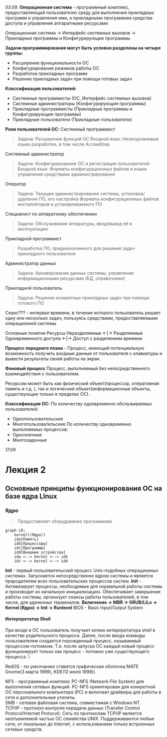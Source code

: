 _03.09._
__Операционная система__ - программный комплекс, предоставляющий пользователю среду для выполнения прикладных программ и управления ими, а прикладными программам средства доступа и управления аппаратными ресурсами

Операционная система -> Интерфейс системных вызовов -> Прикладные программы и Конфигурирующие программы

__Задачи программирования могут быть условно разделены на четыре группы:__
- Расширение функциональности ОС
- Конфигурирование режимов работы ОС 
- Разработка прикладных программ
- Решение прикладных задач при помощи готовых задач

__Классификация пользователей:__
- Системные программисты (ОС, Интерфейс системных вызовов)
- Системные администраторы (Конфигурирующие программы)
- Прикладные программисты (Прикладные программы и Конфигурирующие программы)
- Прикладные пользователи (Прикладные пользователи)

__Роли пользователей ОС:__
Системный программист
> Задача: Расширение функций ОС
> Входной язык: Низкоуровневые языки разработки, в том числе Ассемблер 
 
Системный администратор
> Задача: Конфигурирование ОС и регистрация пользователей
> Входной язык: Форматы конфигурационных файлов и языки управления средствами администрирования

Оператор
> Задача: Текущее администрирование системы, установка/удаление ПО, его настройка
> Форматы конфигурационных файлов инсталляторов и устанавливаемого ПО 

Специалист по аппаратному обеспечению
> Задача: Обслуживание аппаратуры, ввод/вывод её в эксплуатацию
> 

Прикладной программист
> Разработка ПО, предназначенного для решения задач прикладного пользователя

Администратор данных
 > Задача: Архивирование данных системы, управление информационными ресурсами (БД, справочники)
 
 Прикладной пользователь
 > Задача: Решение конкретных прикладных задач при помощи готового ПО


Сеанс??? - интервал времени, в течение которого пользователь решает одну или несколько задач, пользуясь средствами, предоставляемыми операционной системы

Основные понятия
			  Ресурсы
Неразделяемые <-|->         Разделяемые
	Одновременного доступа <-|-> Доступ с разделением времени
	


__Процесс переднего плана__ - Процесс, имеющий потенциальную возможность получить входные данные от пользователя с клавиатуры и вывести результаты своей работы на экран.

__Фоновый процесс__  Процесс, выполняемый без непосредственного взаимодействия с пользователем.

Ресурсом может быть как физический объект(процессор, оперативная память и т.д. ), так и логический объект(информационные объекты, существующие только в пределах ОС).

__Классификация ОС:__
По количеству одновременно обслуживаемых пользователей:
- Однопользовательские
- Многопользовательские
По количеству одновременно выполняемых процессов:
- Однозначные
- Многозадачные

_17.09_
# Лекция 2
## Основные принципы функционирования ОС на базе ядра LInux
### Ядро
> Предоставляет оборудование программам\

```mermaid
graph LR;
	kernel((Ядро))
	ida[Память]
	idb[Процессоры]
	idc[Программы]
	idd[Внешние устройства]
	ida <--> kernel <--> idb
	idc <--> kernel <--> idd
```

__Init__ - первый пользовательский процесс Unix-подобных операционных системах. Запускается непосредственно ядром системы и является прародителем всех пользовательских процессов систем. 
__Init__ - Активизирует процессы, необходимые для нормальной работы системы и производит их начальную инициализацию. Обеспечивает завершение работы системы, организует сеансы работы пользователей, в том числе, для удаленных терминалов.
__Включение -> MBR -> GRUB/LiLo -> Kernel (Ядро) -> Init -> Runlevel__
BIOS - Basic Input/Output System
#### Интерпретатор Shell
При входе в ОС пользователь получает копию интерпретатора shell в качестве родительского процесса. Далее, после ввода команды пользователем создается порожденный процесс, называемый процессом-потомком. Т.е. после запуска ОС каждый новый процесс функционирует только как процесс - потомок уже существующего процесса. \

RedOS - по умолчанию ставится графическая оболочка MATE\
Gnome(3 марта 1999), KDE(12 июля 1998)\

NFS - программный комплекс РС-NFS (Network File System) для выполнения сетевых функций. РС-NFS ориентирован для конкретной ОС персонального компьютера (PC) и включает драйверы для работы в сети и дополнительные утилиты. \
SMB - сетевая файловая система, совместимая с Windows NT. \
TCP/IP - протокол контроля передачи данных (Transfer Control Protocol/Internet Protocol). Сеть по протоколам TCP/IP является неотъемлемой частью ОС семейства UNIX. Поддерживаются любые сети, от локальных до Internet, с использованием только встроенных сетевых средств.
